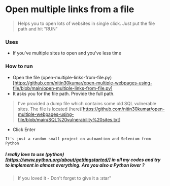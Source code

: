 # Open multiple links from a file

> Helps you to open lots of websites in single click. Just put the file path and hit "RUN"

### Uses

- If you've multiple sites to open and you've less time

### How to run

- Open the file (open-multiple-links-from-file.py)[https://github.com/nitin30kumar/open-multiple-webpages-using-file/blob/main/open-multiple-links-from-file.py]  
- It asks you for the file path. Provide the full path.
> I've provided a dump file which contains some old SQL vulnerable sites. The file is located (here)[https://github.com/nitin30kumar/open-multiple-webpages-using-file/blob/main/SQL%20vulnerability%20sites.txt]  
- Click Enter

```It's just a random small project on autoamtion and Selenium from Python```
##### I really love to use (python)[https://www.python.org/about/gettingstarted/] in all my codes and try to implement in almost everything. Are you also a Python lover ?


> If you loved it - Don't forget to give it a :star"
